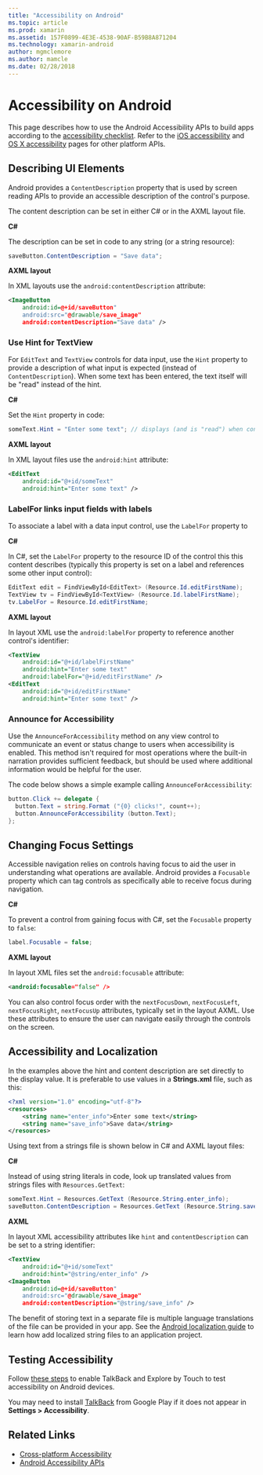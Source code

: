 ```yaml
---
title: "Accessibility on Android"
ms.topic: article
ms.prod: xamarin
ms.assetid: 157F0899-4E3E-4538-90AF-B59B8A871204
ms.technology: xamarin-android
author: mgmclemore
ms.author: mamcle
ms.date: 02/28/2018
---
```


# Accessibility on Android

This page describes how to use the Android Accessibility APIs
to build apps according to the
[accessibility checklist](~/cross-platform/app-fundamentals/accessibility.md).
Refer to the
[iOS accessibility](~/ios/app-fundamentals/accessibility.md)
and [OS X accessibility](~/mac/app-fundamentals/accessibility.md) pages for
other platform APIs.


## Describing UI Elements

Android provides a `ContentDescription` property that is used by
screen reading APIs to provide an accessible description of the control's purpose.

The content description can be set in either C# or in the AXML layout file.

**C#**

The description can be set in code to any string (or a string resource):

```csharp
saveButton.ContentDescription = "Save data";
```

**AXML layout**

In XML layouts use the `android:contentDescription` attribute:

```xml
<ImageButton
    android:id=@+id/saveButton"
    android:src="@drawable/save_image"
    android:contentDescription="Save data" />
```

### Use Hint for TextView

For `EditText` and `TextView` controls for data input, use the `Hint` property
to provide a description of what input is expected (instead of `ContentDescription`).
When some text has been entered, the text itself will be "read" instead of the hint.

**C#**

Set the `Hint` property in code:

```csharp
someText.Hint = "Enter some text"; // displays (and is "read") when control is empty
```

**AXML layout**

In XML layout files use the `android:hint` attribute:

```xml
<EditText
    android:id="@+id/someText"
    android:hint="Enter some text" />
```


### LabelFor links input fields with labels

To associate a label with a data input control, use the `LabelFor`
property to

**C#**

In C#, set the `LabelFor` property to the resource ID of the
control this this content describes (typically this property is
set on a label and references some other input control):

```csharp
EditText edit = FindViewById<EditText> (Resource.Id.editFirstName);
TextView tv = FindViewById<TextView> (Resource.Id.labelFirstName);
tv.LabelFor = Resource.Id.editFirstName;
```

**AXML layout**

In layout XML use the `android:labelFor` property to reference
another control's identifier:

```xml
<TextView
    android:id="@+id/labelFirstName"
    android:hint="Enter some text"
    android:labelFor="@+id/editFirstName" />
<EditText
    android:id="@+id/editFirstName"
    android:hint="Enter some text" />
```

### Announce for Accessibility

Use the `AnnounceForAccessibility` method on any view control to
communicate an event or status change to users when accessibility is
enabled. This method isn't required for most operations where the built-in
narration provides sufficient feedback, but should be used where additional
information would be helpful for the user.

The code below shows a simple example calling `AnnounceForAccessibility`:

```csharp
button.Click += delegate {
  button.Text = string.Format ("{0} clicks!", count++);
  button.AnnounceForAccessibility (button.Text);
};
```

## Changing Focus Settings

Accessible navigation relies on controls having focus to aid the
user in understanding what operations are available. Android provides
a `Focusable` property which can tag controls as specifically able
to receive focus during navigation.

**C#**

To prevent a control from gaining focus with C#, set the `Focusable`
property to `false`:

```csharp
label.Focusable = false;
```

**AXML layout**

In layout XML files set the `android:focusable` attribute:

```xml
<android:focusable="false" />
```

You can also control focus order with the
`nextFocusDown`, `nextFocusLeft`, `nextFocusRight`, `nextFocusUp`
attributes, typically set in the layout AXML. Use these attributes
to ensure the user can navigate easily through the controls
on the screen.


## Accessibility and Localization

In the examples above the hint and content description are set
directly to the display value. It is preferable to use values
in a **Strings.xml** file, such as this:

```xml
<?xml version="1.0" encoding="utf-8"?>
<resources>
	<string name="enter_info">Enter some text</string>
	<string name="save_info">Save data</string>
</resources>
```

Using text from a strings file is shown below in C# and AXML layout files:

**C#**

Instead of using string literals in code, look up translated values from
strings files with `Resources.GetText`:

```csharp
someText.Hint = Resources.GetText (Resource.String.enter_info);
saveButton.ContentDescription = Resources.GetText (Resource.String.save_info);
```

**AXML**

In layout XML accessibility attributes like `hint` and `contentDescription`
can be set to a string identifier:

```xml
<TextView
    android:id="@+id/someText"
    android:hint="@string/enter_info" />
<ImageButton
    android:id=@+id/saveButton"
    android:src="@drawable/save_image"
    android:contentDescription="@string/save_info" />
```

The benefit of storing text in a separate file is multiple language
translations of the file can be provided in your app. See the
[Android localization guide](~/android/app-fundamentals/localization.md)
to learn how add localized string files to an application project.


## Testing Accessibility

Follow [these steps](http://developer.android.com/training/accessibility/testing.html#how-to)
to enable TalkBack and Explore by Touch to test accessibility on Android devices.

You may need to install [TalkBack](https://play.google.com/store/apps/details?id=com.google.android.marvin.talkback)
from Google Play if it does not appear in **Settings > Accessibility**.


## Related Links

- [Cross-platform Accessibility](~/cross-platform/app-fundamentals/accessibility.md)
- [Android Accessibility APIs](http://developer.android.com/guide/topics/ui/accessibility/index.html)
